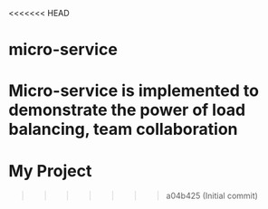 <<<<<<< HEAD
# micro-service
Micro-service is implemented to demonstrate the power of load balancing, team collaboration
=======
# My Project
>>>>>>> a04b425 (Initial commit)
